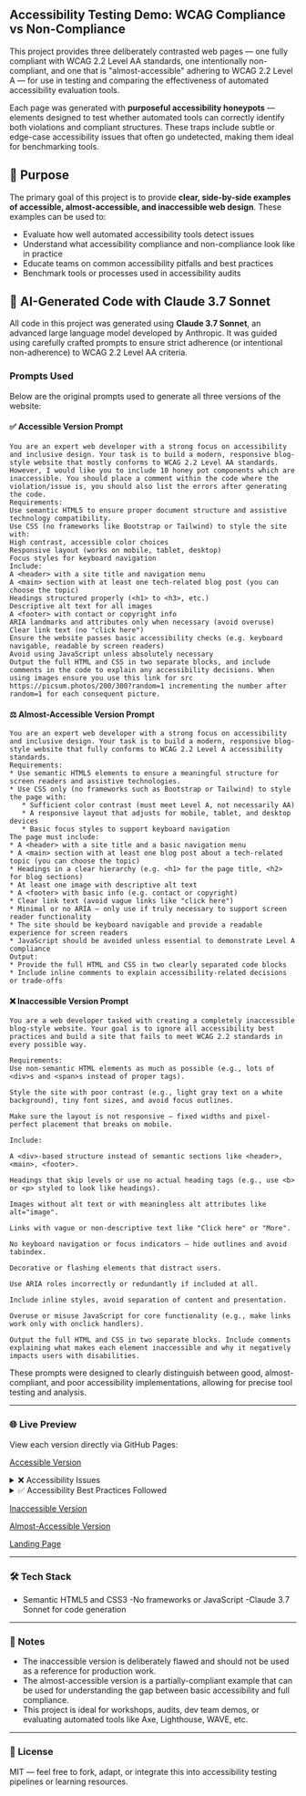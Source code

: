 ## Accessibility Testing Demo: WCAG Compliance vs Non-Compliance

This project provides three deliberately contrasted web pages — one fully compliant with WCAG 2.2 Level AA standards, one intentionally non-compliant, and one that is "almost-accessible" adhering to WCAG 2.2 Level A — for use in testing and comparing the effectiveness of automated accessibility evaluation tools.

Each page was generated with **purposeful accessibility honeypots** — elements designed to test whether automated tools can correctly identify both violations and compliant structures. These traps include subtle or edge-case accessibility issues that often go undetected, making them ideal for benchmarking tools.

## 🎯 Purpose

The primary goal of this project is to provide **clear, side-by-side examples of accessible, almost-accessible, and inaccessible web design**. These examples can be used to:

- Evaluate how well automated accessibility tools detect issues
- Understand what accessibility compliance and non-compliance look like in practice
- Educate teams on common accessibility pitfalls and best practices
- Benchmark tools or processes used in accessibility audits

## 🧠 AI-Generated Code with Claude 3.7 Sonnet

All code in this project was generated using **Claude 3.7 Sonnet**, an advanced large language model developed by Anthropic. It was guided using carefully crafted prompts to ensure strict adherence (or intentional non-adherence) to WCAG 2.2 Level AA criteria.


### Prompts Used

Below are the original prompts used to generate all three versions of the website:

#### ✅ Accessible Version Prompt
```text
You are an expert web developer with a strong focus on accessibility and inclusive design. Your task is to build a modern, responsive blog-style website that mostly conforms to WCAG 2.2 Level AA standards. However, I would like you to include 10 honey pot components which are inaccessible. You should place a comment within the code where the violation/issue is, you should also list the errors after generating the code.
Requirements:
Use semantic HTML5 to ensure proper document structure and assistive technology compatibility.
Use CSS (no frameworks like Bootstrap or Tailwind) to style the site with:
High contrast, accessible color choices
Responsive layout (works on mobile, tablet, desktop)
Focus styles for keyboard navigation
Include:
A <header> with a site title and navigation menu
A <main> section with at least one tech-related blog post (you can choose the topic)
Headings structured properly (<h1> to <h3>, etc.)
Descriptive alt text for all images
A <footer> with contact or copyright info
ARIA landmarks and attributes only when necessary (avoid overuse)
Clear link text (no "click here")
Ensure the website passes basic accessibility checks (e.g. keyboard navigable, readable by screen readers)
Avoid using JavaScript unless absolutely necessary
Output the full HTML and CSS in two separate blocks, and include comments in the code to explain any accessibility decisions. When using images ensure you use this link for src https://picsum.photos/200/300?random=1 incrementing the number after random=1 for each consequent picture.
```

#### ⚖️ Almost-Accessible Version Prompt
```text
You are an expert web developer with a strong focus on accessibility and inclusive design. Your task is to build a modern, responsive blog-style website that fully conforms to WCAG 2.2 Level A accessibility standards.
Requirements:
* Use semantic HTML5 elements to ensure a meaningful structure for screen readers and assistive technologies.
* Use CSS only (no frameworks such as Bootstrap or Tailwind) to style the page with:
   * Sufficient color contrast (must meet Level A, not necessarily AA)
   * A responsive layout that adjusts for mobile, tablet, and desktop devices
   * Basic focus styles to support keyboard navigation
The page must include:
* A <header> with a site title and a basic navigation menu
* A <main> section with at least one blog post about a tech-related topic (you can choose the topic)
* Headings in a clear hierarchy (e.g. <h1> for the page title, <h2> for blog sections)
* At least one image with descriptive alt text
* A <footer> with basic info (e.g. contact or copyright)
* Clear link text (avoid vague links like "click here")
* Minimal or no ARIA — only use if truly necessary to support screen reader functionality
* The site should be keyboard navigable and provide a readable experience for screen readers
* JavaScript should be avoided unless essential to demonstrate Level A compliance
Output:
* Provide the full HTML and CSS in two clearly separated code blocks
* Include inline comments to explain accessibility-related decisions or trade-offs
```

#### ❌ Inaccessible Version Prompt
```text
You are a web developer tasked with creating a completely inaccessible blog-style website. Your goal is to ignore all accessibility best practices and build a site that fails to meet WCAG 2.2 standards in every possible way.

Requirements:
Use non-semantic HTML elements as much as possible (e.g., lots of <div>s and <span>s instead of proper tags).

Style the site with poor contrast (e.g., light gray text on a white background), tiny font sizes, and avoid focus outlines.

Make sure the layout is not responsive — fixed widths and pixel-perfect placement that breaks on mobile.

Include:

A <div>-based structure instead of semantic sections like <header>, <main>, <footer>.

Headings that skip levels or use no actual heading tags (e.g., use <b> or <p> styled to look like headings).

Images without alt text or with meaningless alt attributes like alt="image".

Links with vague or non-descriptive text like "Click here" or "More".

No keyboard navigation or focus indicators — hide outlines and avoid tabindex.

Decorative or flashing elements that distract users.

Use ARIA roles incorrectly or redundantly if included at all.

Include inline styles, avoid separation of content and presentation.

Overuse or misuse JavaScript for core functionality (e.g., make links work only with onclick handlers).

Output the full HTML and CSS in two separate blocks. Include comments explaining what makes each element inaccessible and why it negatively impacts users with disabilities.
```
These prompts were designed to clearly distinguish between good, almost-compliant, and poor accessibility implementations, allowing for precise tool testing and analysis.

---

### 🌐 Live Preview
View each version directly via GitHub Pages:

[Accessible Version](https://jktmn.github.io/accessibility-example-pages/accessible.html)
<details>
<summary>❌ Accessibility Issues</summary>

- **Missing hamburger menu button label**  
  The mobile menu toggle button has no text or `aria-label`, making it inaccessible to screen reader users who won't know its purpose.

- **Missing nav landmark role**  
  While HTML5 semantic elements like `<nav>` are automatically recognized by modern screen readers, some older assistive technologies might benefit from an explicit `role="navigation"`.

- **Poor link text**  
  Using "Click here" as link text violates WCAG 2.4.4 (Link Purpose) as it provides no context about where the link goes.

- **Missing alt text**  
  An image without alt text violates WCAG 1.1.1 (Non-text Content), making the content inaccessible to screen reader users.

- **Skipping heading levels**  
  Going from `<h2>` directly to `<h5>` violates WCAG 1.3.1 (Info and Relationships) by breaking the document's logical heading structure.

- **Non-descriptive button**  
  The "Submit" button lacks context about what will be submitted, violating WCAG 2.4.6 (Headings and Labels).

- **Using color alone to convey information**  
  The "New" tag on an article card uses only color to differentiate it, violating WCAG 1.4.1 (Use of Color).

- **Form with missing labels**  
  The newsletter form inputs lack proper associated labels, violating WCAG 3.3.2 (Labels or Instructions).

- **Low contrast text**  
  The events widget uses low-contrast text (gray on light gray), violating WCAG 1.4.3 (Contrast Minimum).

- **Icon-only links without accessible names**  
  Social media links in the footer use icons without text or `aria-label`s, violating WCAG 2.4.4 (Link Purpose).

</details>

<details>
<summary>✅ Accessibility Best Practices Followed</summary>

- Semantic HTML structure  
- Proper focus styles for keyboard navigation  
- Responsive design  
- Appropriate color contrast (except the intentional violation)  
- Clear document structure  
- Alt text for most images  
- Proper form controls (except the intentional violation)  

</details>

[Inaccessible Version](https://jktmn.github.io/accessibility-example-pages/inaccessible.html)

[Almost-Accessible Version](https://jktmn.github.io/accessibility-example-pages/almost-accessible.html)

[Landing Page](https://jktmn.github.io/accessibility-example-pages/)

---
### 🛠 Tech Stack
- Semantic HTML5 and CSS3
-No frameworks or JavaScript
-Claude 3.7 Sonnet for code generation

---
### 📎 Notes
- The inaccessible version is deliberately flawed and should not be used as a reference for production work.
- The almost-accessible version is a partially-compliant example that can be used for understanding the gap between basic accessibility and full compliance.
- This project is ideal for workshops, audits, dev team demos, or evaluating automated tools like Axe, Lighthouse, WAVE, etc.

---
### 📄 License
MIT — feel free to fork, adapt, or integrate this into accessibility testing pipelines or learning resources.

